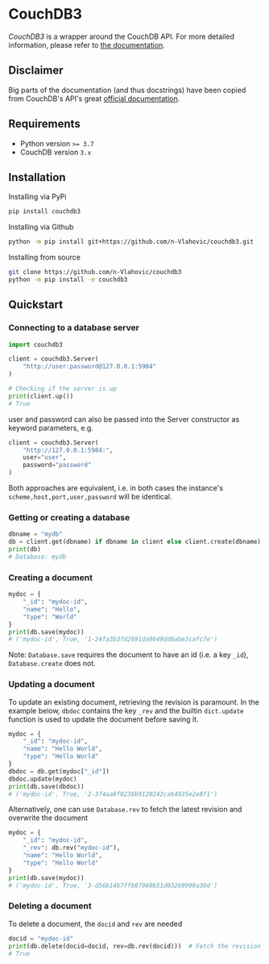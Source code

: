 # CouchDB3

*CouchDB3* is a wrapper around the CouchDB API. For more detailed information, please refer to 
[the documentation](https://n-vlahovic.github.io/couchdb3/).

## Disclaimer

Big parts of the documentation (and thus docstrings) have been copied from CouchDB's API's great 
[official documentation](https://docs.couchdb.org/en/main/api/index.html).


## Requirements  

- Python version `>= 3.7`
- CouchDB version `3.x`

## Installation
Installing via PyPi
```bash
pip install couchdb3
```

Installing via Github
```bash
python -m pip install git+https://github.com/n-Vlahovic/couchdb3.git
```

Installing from source
```bash
git clone https://github.com/n-Vlahovic/couchdb3
python -m pip install -e couchdb3
```

## Quickstart

### Connecting to a database server

```python
import couchdb3

client = couchdb3.Server(
    "http://user:password@127.0.0.1:5984"
)

# Checking if the server is up
print(client.up())
# True
```

user and password can also be passed into the Server constructor as keyword parameters, e.g.

```python
client = couchdb3.Server(
    "http://127.0.0.1:5984:",
    user="user",
    password="password"
)
```

Both approaches are equivalent, i.e. in both cases the instance's `scheme,host,port,user,password` will be identical.

### Getting or creating a database
```python
dbname = "mydb"
db = client.get(dbname) if dbname in client else client.create(dbname)
print(db)
# Database: mydb
```

### Creating a document
```python
mydoc = {
    "_id": "mydoc-id",
    "name": "Hello",
    "type": "World"
}
print(db.save(mydoc))
# ('mydoc-id', True, '1-24fa3b3fd2691da9649dd6abe3cafc7e')
```
Note: `Database.save` requires the document to have an id (i.e. a key `_id`), 
`Database.create` does not.

### Updating a document
To update an existing document, retrieving the revision is paramount.
In the example below, `dbdoc` contains the key `_rev` and the builtin `dict.update` function is used to update the 
document before saving it.
```python
mydoc = {
    "_id": "mydoc-id",
    "name": "Hello World",
    "type": "Hello World"
}
dbdoc = db.get(mydoc["_id"])
dbdoc.update(mydoc)
print(db.save(dbdoc))
# ('mydoc-id', True, '2-374aa8f0236b9120242ca64935e2e8f1')
```
Alternatively, one can use `Database.rev` to fetch the latest revision and overwrite the document
```python
mydoc = {
    "_id": "mydoc-id",
    "_rev": db.rev("mydoc-id"),
    "name": "Hello World",
    "type": "Hello World"
}
print(db.save(mydoc))
# ('mydoc-id', True, '3-d56b14b7ffb87960b51d03269990a30d')
```

### Deleting a document
To delete a document, the `docid` and `rev` are needed
```python
docid = "mydoc-id"
print(db.delete(docid=docid, rev=db.rev(docid)))  # Fetch the revision on the go
# True
```
